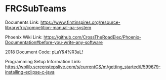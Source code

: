 # FRCSubTeams

Documents Link: https://www.firstinspires.org/resource-library/frc/competition-manual-qa-system

Phoenix Wiki Link: https://github.com/CrossTheRoadElec/Phoenix-Documentation#before-you-write-any-software

2018 Document Code: pLaY&4%R3aL!

Programming Setup Information Link: https://wpilib.screenstepslive.com/s/currentCS/m/getting_started/l/599679-installing-eclipse-c-java
